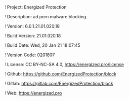 ! Project: Energized Protection

! Description: ad.porn.malware blocking.

! Version: 6.0.1.21.01.020.18

! Build Version: 21.01.020.18

! Build Date: Wed, 20 Jan 21 18:07:45

! Version Code: 0201807

! License: CC BY-NC-SA 4.0, https://energized.pro/license

! Github: https://github.com/EnergizedProtection/block

! Gitlab: https://gitlab.com/EnergizedProtection/block


! Web: https://energized.pro
